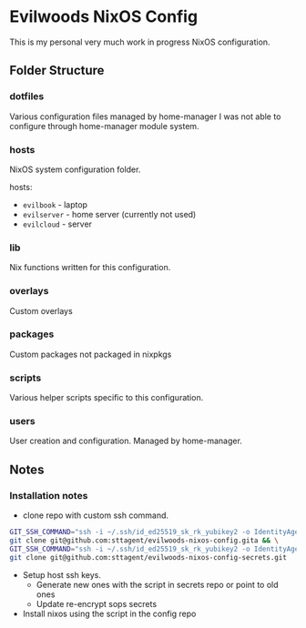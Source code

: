 # Evilwoods NixOS Config

This is my personal very much work in progress NixOS configuration.

## Folder Structure

### dotfiles

Various configuration files managed by home-manager I was not able to configure through home-manager module system.

### hosts

NixOS system configuration folder.

hosts:

- `evilbook` - laptop
- `evilserver` - home server (currently not used)
- `evilcloud` - server

### lib

Nix functions written for this configuration.

### overlays

Custom overlays

### packages

Custom packages not packaged in nixpkgs

### scripts

Various helper scripts specific to this configuration.

### users

User creation and configuration. Managed by home-manager.

## Notes

### Installation notes

- clone repo with custom ssh command.

```bash
GIT_SSH_COMMAND="ssh -i ~/.ssh/id_ed25519_sk_rk_yubikey2 -o IdentityAgent=none" \
git clone git@github.com:sttagent/evilwoods-nixos-config.gita && \
GIT_SSH_COMMAND="ssh -i ~/.ssh/id_ed25519_sk_rk_yubikey2 -o IdentityAgent=none" \
git clone git@github.com:sttagent/evilwoods-nixos-config-secrets.git
```

- Setup host ssh keys.
  - Generate new ones with the script in secrets repo or point to old ones
  - Update re-encrypt sops secrets
- Install nixos using the script in the config repo
